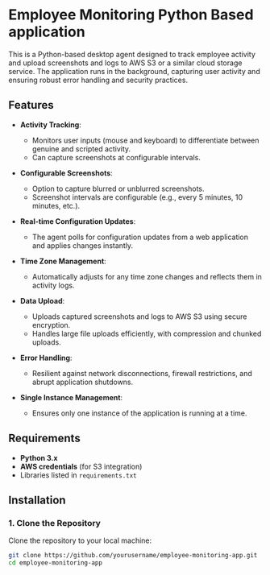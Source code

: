 # Employee Monitoring Python Based application

This is a Python-based desktop agent designed to track employee activity and upload screenshots and logs to AWS S3 or a similar cloud storage service. The application runs in the background, capturing user activity and ensuring robust error handling and security practices.

## Features

- **Activity Tracking**:
  - Monitors user inputs (mouse and keyboard) to differentiate between genuine and scripted activity.
  - Can capture screenshots at configurable intervals.
  
- **Configurable Screenshots**:
  - Option to capture blurred or unblurred screenshots.
  - Screenshot intervals are configurable (e.g., every 5 minutes, 10 minutes, etc.).
  
- **Real-time Configuration Updates**:
  - The agent polls for configuration updates from a web application and applies changes instantly.
  
- **Time Zone Management**:
  - Automatically adjusts for any time zone changes and reflects them in activity logs.
  
- **Data Upload**:
  - Uploads captured screenshots and logs to AWS S3 using secure encryption.
  - Handles large file uploads efficiently, with compression and chunked uploads.
  
- **Error Handling**:
  - Resilient against network disconnections, firewall restrictions, and abrupt application shutdowns.
  
- **Single Instance Management**:
  - Ensures only one instance of the application is running at a time.

## Requirements

- **Python 3.x**
- **AWS credentials** (for S3 integration)
- Libraries listed in `requirements.txt`

## Installation

### 1. Clone the Repository

Clone the repository to your local machine:

```bash
git clone https://github.com/yourusername/employee-monitoring-app.git
cd employee-monitoring-app
